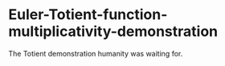 # Euler-Totient-function-multiplicativity-demonstration
The Totient demonstration humanity was waiting for.
